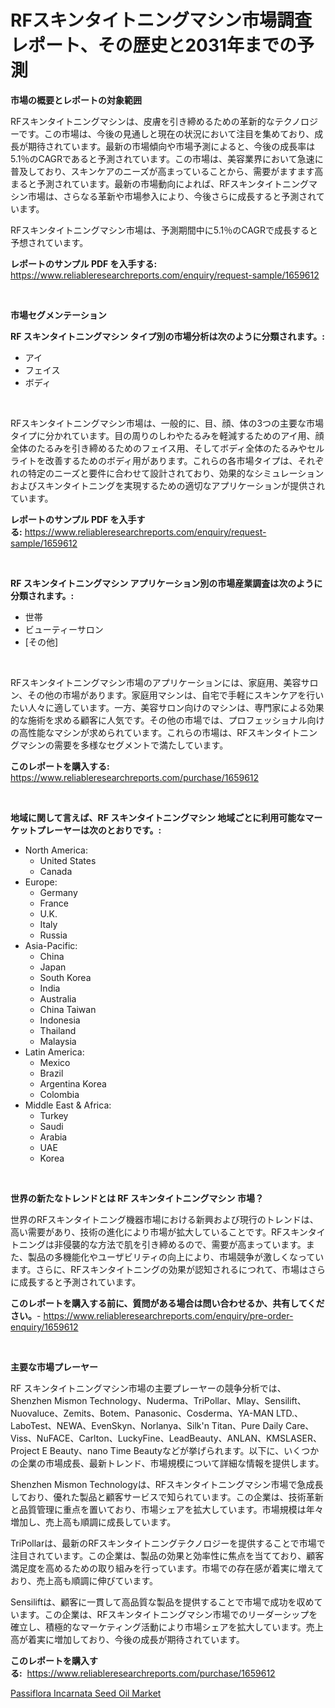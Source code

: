<p><h1>RFスキンタイトニングマシン市場調査レポート、その歴史と2031年までの予測</h1></p><p><strong>市場の概要とレポートの対象範囲</strong></p>
<p><p>RFスキンタイトニングマシンは、皮膚を引き締めるための革新的なテクノロジーです。この市場は、今後の見通しと現在の状況において注目を集めており、成長が期待されています。最新の市場傾向や市場予測によると、今後の成長率は5.1％のCAGRであると予測されています。この市場は、美容業界において急速に普及しており、スキンケアのニーズが高まっていることから、需要がますます高まると予測されています。最新の市場動向によれば、RFスキンタイトニングマシン市場は、さらなる革新や市場参入により、今後さらに成長すると予測されています。</p><p>RFスキンタイトニングマシン市場は、予測期間中に5.1％のCAGRで成長すると予想されています。</p></p>
<p><strong>レポートのサンプル PDF を入手する:</strong> <a href="https://www.reliableresearchreports.com/enquiry/request-sample/1659612">https://www.reliableresearchreports.com/enquiry/request-sample/1659612</a></p>
<p>&nbsp;</p>
<p><strong>市場セグメンテーション</strong></p>
<p><strong>RF スキンタイトニングマシン タイプ別の市場分析は次のように分類されます。:</strong></p>
<p><ul><li>アイ</li><li>フェイス</li><li>ボディ</li></ul></p>
<p>&nbsp;</p>
<p><p>RFスキンタイトニングマシン市場は、一般的に、目、顔、体の3つの主要な市場タイプに分かれています。目の周りのしわやたるみを軽減するためのアイ用、顔全体のたるみを引き締めるためのフェイス用、そしてボディ全体のたるみやセルライトを改善するためのボディ用があります。これらの各市場タイプは、それぞれの特定のニーズと要件に合わせて設計されており、効果的なシミュレーションおよびスキンタイトニングを実現するための適切なアプリケーションが提供されています。</p></p>
<p><strong>レポートのサンプル PDF を入手する:</strong>&nbsp;<a href="https://www.reliableresearchreports.com/enquiry/request-sample/1659612">https://www.reliableresearchreports.com/enquiry/request-sample/1659612</a></p>
<p>&nbsp;</p>
<p><strong> RF スキンタイトニングマシン アプリケーション別の市場産業調査は次のように分類されます。:</strong></p>
<p><ul><li>世帯</li><li>ビューティーサロン</li><li>[その他]</li></ul></p>
<p>&nbsp;</p>
<p><p>RFスキンタイトニングマシン市場のアプリケーションには、家庭用、美容サロン、その他の市場があります。家庭用マシンは、自宅で手軽にスキンケアを行いたい人々に適しています。一方、美容サロン向けのマシンは、専門家による効果的な施術を求める顧客に人気です。その他の市場では、プロフェッショナル向けの高性能なマシンが求められています。これらの市場は、RFスキンタイトニングマシンの需要を多様なセグメントで満たしています。</p></p>
<p><strong>このレポートを購入する:</strong>&nbsp; <a href="https://www.reliableresearchreports.com/purchase/1659612">https://www.reliableresearchreports.com/purchase/1659612</a></p>
<p>&nbsp;</p>
<p><strong>地域に関して言えば、RF スキンタイトニングマシン 地域ごとに利用可能なマーケットプレーヤーは次のとおりです。:</strong></p>
<p><ul>
    <li>
        North America:
        <ul>
            <li>United States</li>
            <li>Canada</li>
        </ul>
    </li>
    <li>
        Europe:
        <ul>
            <li>Germany</li>
            <li>France</li>
            <li>U.K.</li>
            <li>Italy</li>
            <li>Russia</li>
        </ul>
    </li>
    <li>
        Asia-Pacific:
        <ul>
            <li>China</li>
            <li>Japan</li>
            <li>South Korea</li>
            <li>India</li>
            <li>Australia</li>
            <li>China Taiwan</li>
            <li>Indonesia</li>
            <li>Thailand</li>
            <li>Malaysia</li>
        </ul>
    </li>
    <li>
        Latin America:
        <ul>
            <li>Mexico</li>
            <li>Brazil</li>
            <li>Argentina Korea</li>
            <li>Colombia</li>
        </ul>
    </li>
    <li>
        Middle East & Africa:
        <ul>
            <li>Turkey</li>
            <li>Saudi</li>
            <li>Arabia</li>
            <li>UAE</li>
            <li>Korea</li>
        </ul>
    </li>
    </ul></p>
<p>&nbsp;</p>
<p><strong>世界の新たなトレンドとは RF スキンタイトニングマシン 市場？</strong></p>
<p><p>世界のRFスキンタイトニング機器市場における新興および現行のトレンドは、高い需要があり、技術の進化により市場が拡大していることです。RFスキンタイトニングは非侵襲的な方法で肌を引き締めるので、需要が高まっています。また、製品の多機能化やユーザビリティの向上により、市場競争が激しくなっています。さらに、RFスキンタイトニングの効果が認知されるにつれて、市場はさらに成長すると予測されています。</p></p>
<p><strong>このレポートを購入する前に、質問がある場合は問い合わせるか、共有してください。</strong>- <a href="https://www.reliableresearchreports.com/enquiry/pre-order-enquiry/1659612">https://www.reliableresearchreports.com/enquiry/pre-order-enquiry/1659612</a></p>
<p>&nbsp;</p>
<p><strong>主要な市場プレーヤー</strong></p>
<p><p>RF スキンタイトニングマシン市場の主要プレーヤーの競争分析では、Shenzhen Mismon Technology、Nuderma、TriPollar、Mlay、Sensilift、Nuovaluce、Zemits、Botem、Panasonic、Cosderma、YA-MAN LTD.、LaboTest、NEWA、EvenSkyn、Norlanya、Silk'n Titan、Pure Daily Care、Viss、NuFACE、Carlton、LuckyFine、LeadBeauty、ANLAN、KMSLASER、Project E Beauty、nano Time Beautyなどが挙げられます。以下に、いくつかの企業の市場成長、最新トレンド、市場規模について詳細な情報を提供します。</p><p>Shenzhen Mismon Technologyは、RFスキンタイトニングマシン市場で急成長しており、優れた製品と顧客サービスで知られています。この企業は、技術革新と品質管理に重点を置いており、市場シェアを拡大しています。市場規模は年々増加し、売上高も順調に成長しています。</p><p>TriPollarは、最新のRFスキンタイトニングテクノロジーを提供することで市場で注目されています。この企業は、製品の効果と効率性に焦点を当てており、顧客満足度を高めるための取り組みを行っています。市場での存在感が着実に増えており、売上高も順調に伸びています。</p><p>Sensiliftは、顧客に一貫して高品質な製品を提供することで市場で成功を収めています。この企業は、RFスキンタイトニングマシン市場でのリーダーシップを確立し、積極的なマーケティング活動により市場シェアを拡大しています。売上高が着実に増加しており、今後の成長が期待されています。</p></p>
<p><strong>このレポートを購入する:</strong>&nbsp;&nbsp;<a href="https://www.reliableresearchreports.com/purchase/1659612">https://www.reliableresearchreports.com/purchase/1659612</a></p>
<p><p><a href="https://angry-finch-aaf.notion.site/Passiflora-Incarnata-Seed-Oil-Market-with-the-goal-of-estimating-the-market-size-and-future-growth-p-cbbcffd94da541e6a64a5fb16839e835">Passiflora Incarnata Seed Oil Market</a></p></p>